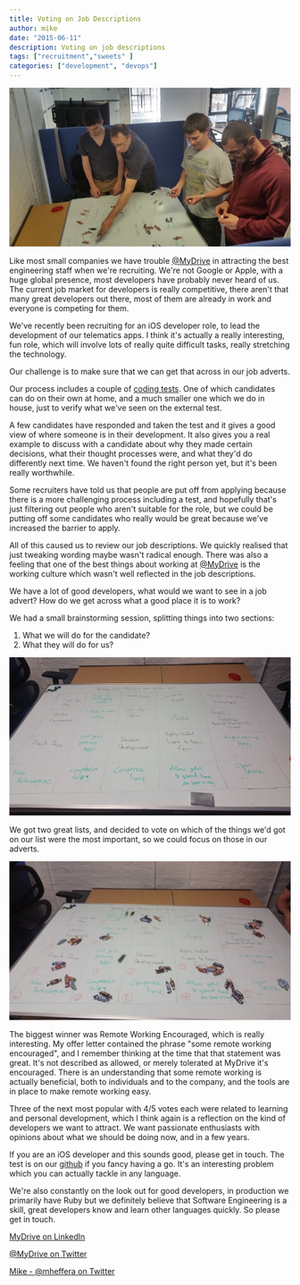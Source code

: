```yaml
---
title: Voting on Job Descriptions
author: mike
date: "2015-06-11"
description: Voting on job descriptions
tags: ["recruitment","sweets" ]
categories: ["development", "devops"]
---
```


![Voting on Job Descriptions](/assets/media/job_voting/voting.jpg)


Like most small companies we have trouble [@MyDrive](https://twitter.com/_mydrive) in attracting the best
engineering staff when we're recruiting. We're not Google or Apple, with a huge
global presence, most developers have probably never heard of us. The current
job market for developers is really competitive, there aren't that many great
developers out there, most of them are already in work and everyone is competing
for them.

We've recently been recruiting for an iOS developer role, to lead the development
of our telematics apps. I think it's actually a really interesting, fun role, which
will involve lots of really quite difficult tasks, really stretching the technology.

Our challenge is to make sure that we can get that across in our job adverts.

Our process includes a couple of [coding tests](https://github.com/mydrive/code-tests). One of which
candidates can do on their own at home, and a much smaller one which we do in
house, just to verify what we've seen on the external test.

A few candidates have responded and taken the test and it gives a
good view of where someone is in their development. It also gives you a real
example to discuss with a candidate about why they made certain decisions, what
their thought processes were, and what they'd do differently next time. We haven't
found the right person yet, but it's been really worthwhile.

Some recruiters have told us that people are put off from applying because there
is a more challenging process including a test, and hopefully that's just filtering
out people who aren't suitable for the role, but we could be putting off some
candidates who really would be great because we've increased the barrier to apply.

All of this caused us to review our job descriptions. We quickly realised
that just tweaking wording maybe wasn't radical enough. There was also a feeling
that one of the best things about working at [@MyDrive](https://twitter.com/_mydrive) is the working culture
which wasn't well reflected in the job descriptions.

We have a lot of good developers, what would we want to see in a job advert?
How do we get across what a good place it is to work?

We had a small brainstorming session, splitting things into two sections:

1. What we will do for the candidate?
2. What they will do for us?

![Categories](/assets/media/job_voting/categories.jpg)


We got two great lists, and decided to vote on which of the things we'd got on
our list were the most important, so we could focus on those in our adverts.

![Results](/assets/media/job_voting/results.jpg)

The biggest winner was Remote Working Encouraged, which is really interesting. My
offer letter contained the phrase "some remote working encouraged", and I remember
thinking at the time that that statement was great. It's not described as allowed, 
or merely tolerated at MyDrive it's encouraged. There is an understanding that some
remote working is actually beneficial, both to individuals and to the company, and
the tools are in place to make remote working easy. 

Three of the next most popular with 4/5 votes each were related to learning and
personal development, which I think again is a reflection on the kind of
developers we want to attract. We want passionate enthusiasts with opinions
about what we should be doing now, and in a few years.

If you are an iOS developer and this sounds good, please get in touch.
The test is on our [github](https://github.com/mydrive/code-tests) if you fancy
having a go. It's an interesting problem which you can actually tackle in any language.

We're also constantly on the look out for good developers, in production we primarily
have Ruby but we definitely believe that Software Engineering is a skill, great
developers know and learn other languages quickly. So please get in touch.

[MyDrive on LinkedIn](https://www.linkedin.com/company/mydrive-solutions-limited) 

[@MyDrive on Twitter](https://twitter.com/_mydrive)

[Mike - @mheffera on Twitter](https://twitter.com/mheffera)

